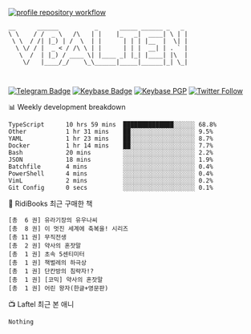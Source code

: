[![profile repository workflow](https://github.com/vbalien/vbalien/actions/workflows/push.yml/badge.svg)](https://github.com/vbalien/vbalien/actions/workflows/push.yml)
```
__      ______          _      _____ ______ _   _ 
\ \    / /  _ \   /\   | |    |_   _|  ____| \ | |
 \ \  / /| |_) | /  \  | |      | | | |__  |  \| |
  \ \/ / |  _ < / /\ \ | |      | | |  __| | . ` |
   \  /  | |_) / ____ \| |____ _| |_| |____| |\  |
    \/   |____/_/    \_\______|_____|______|_| \_|
                                                  
                                                  
```
[![Telegram Badge](https://img.shields.io/badge/-Telegram-2CA5E0?logo=telegram)](https://t.me/vbalien)
[![Keybase Badge](https://img.shields.io/badge/-Keybase-33A0FF?logo=keybase&logoColor=white)](https://keybase.io/vbalien)
[![Keybase PGP](https://img.shields.io/keybase/pgp/vbalien)](http://sks.pod02.fleetstreetops.com/pks/lookup?search=0xE98CF73DE1E36F7D1B8A383AFD987F8DBE513071&fingerprint=on&op=index)
[![Twitter Follow](https://img.shields.io/twitter/follow/_elnyan)](https://twitter.com/_elnyan)

📊 Weekly development breakdown
```
TypeScript      10 hrs 59 mins  ██████████████░░░░░░ 68.8%
Other           1 hr 31 mins    ██░░░░░░░░░░░░░░░░░░ 9.5%
YAML            1 hr 23 mins    ██░░░░░░░░░░░░░░░░░░ 8.7%
Docker          1 hr 14 mins    ██░░░░░░░░░░░░░░░░░░ 7.7%
Bash            20 mins         ░░░░░░░░░░░░░░░░░░░░ 2.2%
JSON            18 mins         ░░░░░░░░░░░░░░░░░░░░ 1.9%
Batchfile       4 mins          ░░░░░░░░░░░░░░░░░░░░ 0.4%
PowerShell      4 mins          ░░░░░░░░░░░░░░░░░░░░ 0.4%
VimL            2 mins          ░░░░░░░░░░░░░░░░░░░░ 0.2%
Git Config      0 secs          ░░░░░░░░░░░░░░░░░░░░ 0.1%
```
📖 RidiBooks 최근 구매한 책
```
[총  6 권] 유라기장의 유우나씨 
[총  8 권] 이 멋진 세계에 축복을! 시리즈 
[총 11 권] 무직전생 
[총  2 권] 약사의 혼잣말 
[총  1 권] 초속 5센티미터 
[총  1 권] 책벌레의 하극상 
[총  1 권] 단칸방의 침략자!? 
[총  1 권] [코믹] 약사의 혼잣말 
[총  1 권] 어린 왕자(한글+영문판) 
```
📺 Laftel 최근 본 애니
```
Nothing
```
